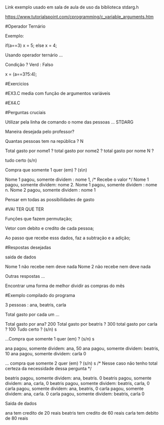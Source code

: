 Link exemplo usado em sala de aula de uso da biblioteca stdarg.h

https://www.tutorialspoint.com/cprogramming/c_variable_arguments.htm

#Operador Ternário

Exemplo: 

if(a==3)
    x = 5;
else
    x = 4;

Usando operador ternário ...

Condição ? Verd : Falso

x = (a==3?5:4);


#Exercicios

#EX3.C
media com função de argumentos variáveis

#EX4.C

#Perguntas cruciais

Utilizar pela linha de comando o nome das pessoas ... STDARG

Maneira desejada pelo professor?

Quantas pessoas tem na república ? N

Total gasto por nome1 ?
total gasto por nome2 ?
total gasto por nome N ? 

tudo certo (s/n)

Compra que somente 1 quer (em) ? (s\n) 

Nome 1 pagou, somente dividem : nome 1,
/* Recebe o valor */
Nome 1 pagou, somente dividem: nome 2.
Nome 1 pagou, somente dividem : nome n.
Nome 2 pagou, somente dividem : nome 1 

Pensar em todas as possibilidades de gasto

#VAI TER QUE TER

Funções que fazem permutação;

Vetor com debito e credito de cada pessoa;

Ao passo que recebe esss dados, faz a subtração e a adição;

#Respostas desejadas

saida de dados

Nome 1 não recebe nem deve nada
Nome 2 não recebe nem deve nada

Outras respostas ...

Encontrar uma forma de melhor dividir as compras do mês

#Exemplo compilado do programa

3 pessoas : ana, beatris, carla

Total gasto por cada um ...

Total gasto por ana? 200
Total gasto por beatris ?  300
total gasto por carla ? 100
Tudo certo ? (s/n)
s

...Compra que somente 1 quer (em) ? (s/n) s

ana pagou, somente dividem: ana,
50
ana pagou, somente dividem: beatris,
10
ana pagou, somente dividem: carla
0

... compra que somente 2 quer (em) ? (s/n) s  /* Nesse caso não tenho total certeza da necessidade dessa pergunta */

beatris pagou, somente dividem: ana, beatris.
0
beatris pagou, somente dividem: ana, carla,
0
beatris pagou, somente dividem: beatris, carla,
0
carla pagou, somente dividem: ana, beatris,
0
carla pagou, somente dividem: ana, carla.
0
carla pagou, somente dividem: beatris, carla
0

Saida de dados

ana tem credito de 20 reais
beatris tem credito de 60 reais
carla tem debito de 80 reais
                     
                     
